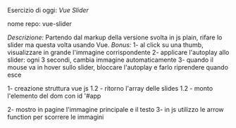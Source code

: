 Esercizio di oggi: *Vue Slider*


nome repo: vue-slider


*Descrizione:*
Partendo dal markup della versione svolta in js plain, rifare lo slider ma questa volta usando Vue.
*Bonus:*
1- al click su una thumb, visualizzare in grande l'immagine corrispondente
2- applicare l'autoplay allo slider: ogni 3 secondi, cambia immagine automaticamente
3- quando il mouse va in hover sullo slider, bloccare l'autoplay e farlo riprendere quando esce


<!-- codice -->

1- creazione struttura vue js
 1.2 - ritorno l'array delle slides
 1.2 - monto l'elemento del dom con id '#app

2- mostro in pagine l'immagine principale e il testo
3- in js utilizzo le arrow function per scorrere le immagini